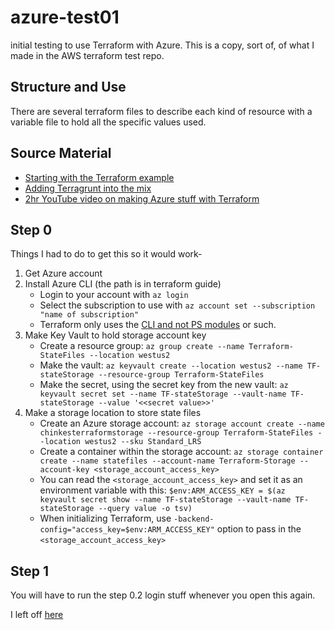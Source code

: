 # azure-test01
initial testing to use Terraform with Azure. This is a copy, sort of, of what I made in the AWS terraform test repo. 

## Structure and Use
There are several terraform files to describe each kind of resource with a variable file to hold all the specific values used.

## Source Material
* [Starting with the Terraform example](https://learn.hashicorp.com/tutorials/terraform/azure-build?in=terraform/azure-get-started)
* [Adding Terragrunt into the mix](https://gaunacode.com/using-terragrunt-to-deploy-to-azure)
* [2hr YouTube video on making Azure stuff with Terraform](https://www.youtube.com/watch?v=V53AHWun17s)

## Step 0
Things I had to do to get this so it would work-
1. Get Azure account
2. Install Azure CLI (the path is in terraform guide)
   - Login to your account with `az login`
   - Select the subscription to use with `az account set --subscription "name of subscription"`
   - Terraform only uses the [CLI and not PS modules](https://registry.terraform.io/providers/hashicorp/azurerm/latest/docs/guides/azure_cli#important-notes-about-authenticating-using-the-azure-cli) or such.
3. Make Key Vault to hold storage account key
   - Create a resource group: `az group create --name Terraform-StateFiles --location westus2`
   - Make the vault: `az keyvault create --location westus2 --name TF-stateStorage --resource-group Terraform-StateFiles`
   - Make the secret, using the secret key from the new vault: `az keyvault secret set --name TF-stateStorage --vault-name TF-stateStorage --value '<<secret value>>'`
4. Make a storage location to store state files
   - Create an Azure storage account: `az storage account create --name chinkesterraformstorage --resource-group Terraform-StateFiles --location westus2 --sku Standard_LRS`
   - Create a container within the storage account: `az storage container create --name statefiles --account-name Terraform-Storage --account-key <storage_account_access_key>`
   - You can read the `<storage_account_access_key>` and set it as an environment variable with this: `$env:ARM_ACCESS_KEY = $(az keyvault secret show --name TF-stateStorage --vault-name TF-stateStorage --query value -o tsv)`
   - When initializing Terraform, use `-backend-config="access_key=$env:ARM_ACCESS_KEY"` option to pass in the `<storage_account_access_key>`

## Step 1
You will have to run the step 0.2 login stuff whenever you open this again.

I left off [here](https://youtu.be/V53AHWun17s?t=3202)